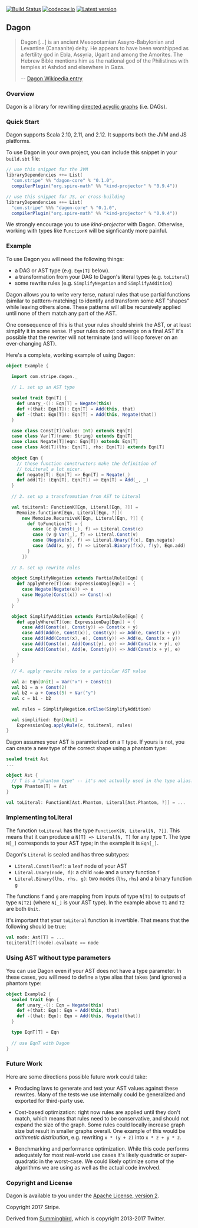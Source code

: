 [![Build Status](https://api.travis-ci.org/stripe/dagon.svg)](https://travis-ci.org/stripe/dagon)
[![codecov.io](http://codecov.io/github/stripe/dagon/coverage.svg?branch=master)](http://codecov.io/github/stripe/dagon?branch=master)
[![Latest version](https://index.scala-lang.org/stripe/dagon/dagon-core/latest.svg?color=orange)](https://index.scala-lang.org/stripe/dagon/dagon-core)

## Dagon

> Dagon [...] is an ancient Mesopotamian Assyro-Babylonian and Levantine
> (Canaanite) deity. He appears to have been worshipped as a fertility
> god in Ebla, Assyria, Ugarit and among the Amorites. The Hebrew Bible
> mentions him as the national god of the Philistines with temples at
> Ashdod and elsewhere in Gaza.
>
> -- [Dagon Wikipedia entry](https://en.wikipedia.org/wiki/Dagon)

### Overview

Dagon is a library for rewriting
[directed acyclic graphs](https://en.wikipedia.org/wiki/Directed_acyclic_graph)
(i.e. DAGs).

### Quick Start

Dagon supports Scala 2.10, 2.11, and 2.12. It supports both the JVM
and JS platforms.

To use Dagon in your own project, you can include this snippet in
your `build.sbt` file:

```scala
// use this snippet for the JVM
libraryDependencies ++= List(
  "com.stripe" %% "dagon-core" % "0.1.0",
  compilerPlugin("org.spire-math" %% "kind-projector" % "0.9.4"))

// use this snippet for JS, or cross-building
libraryDependencies ++= List(
  "com.stripe" %%% "dagon-core" % "0.1.0",
  compilerPlugin("org.spire-math" %% "kind-projector" % "0.9.4"))
```

We strongly encourage you to use *kind-projector* with Dagon. Otherwise,
working with types like `FunctionK` will be signficantly more painful.

### Example

To use Dagon you will need the following things:

 * a DAG or AST type (e.g. `Eqn[T]` below).
 * a transformation from your DAG to Dagon's literal types (e.g. `toLiteral`)
 * some rewrite rules (e.g. `SimplifyNegation` and `SimplifyAddition`)

Dagon allows you to write very terse, natural rules that use partial
functions (similar to patttern-matching) to identify and transform
some AST "shapes" while leaving others alone. These patterns will all
be recursively applied until none of them match any part of the AST.

One consequence of this is that your rules should shrink the AST, or
at least simplify it in some sense. If your rules do not converge on a
final AST it's possible that the rewriter will not terminate (and will
loop forever on an ever-changing AST).

Here's a complete, working example of using Dagon:

```scala
object Example {

  import com.stripe.dagon._
  
  // 1. set up an AST type

  sealed trait Eqn[T] {
    def unary_-(): Eqn[T] = Negate(this)
    def +(that: Eqn[T]): Eqn[T] = Add(this, that)
    def -(that: Eqn[T]): Eqn[T] = Add(this, Negate(that))
  }

  case class Const[T](value: Int) extends Eqn[T]
  case class Var[T](name: String) extends Eqn[T]
  case class Negate[T](eqn: Eqn[T]) extends Eqn[T]
  case class Add[T](lhs: Eqn[T], rhs: Eqn[T]) extends Eqn[T]
  
  object Eqn {
    // these function constructors make the definition of
    // toLiteral a lot nicer.
    def negate[T]: Eqn[T] => Eqn[T] = Negate(_)
    def add[T]: (Eqn[T], Eqn[T]) => Eqn[T] = Add(_, _)
  }
  
  // 2. set up a transfromation from AST to Literal

  val toLiteral: FunctionK[Eqn, Literal[Eqn, ?]] =
    Memoize.functionK[Eqn, Literal[Eqn, ?]](
      new Memoize.RecursiveK[Eqn, Literal[Eqn, ?]] {
        def toFunction[T] = {
          case (c @ Const(_), f) => Literal.Const(c)
          case (v @ Var(_), f) => Literal.Const(v)
          case (Negate(x), f) => Literal.Unary(f(x), Eqn.negate)
          case (Add(x, y), f) => Literal.Binary(f(x), f(y), Eqn.add)
        }
      })
      
  // 3. set up rewrite rules

  object SimplifyNegation extends PartialRule[Eqn] {
    def applyWhere[T](on: ExpressionDag[Eqn]) = {
      case Negate(Negate(e)) => e
      case Negate(Const(x)) => Const(-x)
    }
  }

  object SimplifyAddition extends PartialRule[Eqn] {
    def applyWhere[T](on: ExpressionDag[Eqn]) = {
      case Add(Const(x), Const(y)) => Const(x + y)
      case Add(Add(e, Const(x)), Const(y)) => Add(e, Const(x + y))
      case Add(Add(Const(x), e), Const(y)) => Add(e, Const(x + y))
      case Add(Const(x), Add(Const(y), e)) => Add(Const(x + y), e)
      case Add(Const(x), Add(e, Const(y))) => Add(Const(x + y), e)
    }
  }
  
  // 4. apply rewrite rules to a particular AST value

  val a: Eqn[Unit] = Var("x") + Const(1)
  val b1 = a + Const(2)
  val b2 = a + Const(5) + Var("y")
  val c = b1 - b2

  val rules = SimplifyNegation.orElse(SimplifyAddition)

  val simplified: Eqn[Unit] =
    ExpressionDag.applyRule(c, toLiteral, rules)
}
```

Dagon assumes your AST is paramterized on a `T` type. If yours is not,
you can create a new type of the correct shape using a phantom type:

```scala
sealed trait Ast
...

object Ast {
  // T is a "phantom type" -- it's not actually used in the type alias.
  type Phantom[T] = Ast
}

val toLiteral: FunctionK[Ast.Phantom, Literal[Ast.Phantom, ?]] = ...
```

### Implementing toLiteral

The function `toLiteral` has the type `FunctionK[N, Literal[N, ?]]`.
This means that it can produce a `N[T] => Literal[N, T]` for any type
`T`. The type `N[_]` corresponds to your AST type; in the example it
is `Eqn[_]`.

Dagon's `Literal` is sealed and has three subtypes:

 * `Literal.Const(leaf)`: a `leaf` node of your AST
 * `Literal.Unary(node, f)`: a child `node` and a unary function `f`
 * `Literal.Binary(lhs, rhs, g)`: two nodes (`lhs`, `rhs`) and a binary function `g`

The functions `f` and `g` are mapping from inputs of type `N[T1]` to
outputs of type `N[T2]` (where `N[_]` is your AST type). In the
example above `T1` and `T2` are both `Unit`.

It's important that your `toLiteral` function is invertible. That
means that the following should be true:

```scala
val node: Ast[T] = ...
toLiteral[T](node).evaluate == node
```

### Using AST without type parameters

You can use Dagon even if your AST does not have a type parameter. In
these cases, you will need to define a type alias that takes (and
ignores) a phantom type:

```scala
object Example2 {
  sealed trait Eqn {
    def unary_-(): Eqn = Negate(this)
    def +(that: Eqn): Eqn = Add(this, that)
    def -(that: Eqn): Eqn = Add(this, Negate(that))
  }

  type EqnT[T] = Eqn
  
  // use EqnT with Dagon
}
```

### Future Work

Here are some directions possible future work could take:

 * Producing laws to generate and test your AST values against these
   rewrites. Many of the tests we use internally could be generalized
   and exported for third-party use.

 * Cost-based optimization: right now rules are applied until they
   don't match, which means that rules need to be conservative, and
   should not expand the size of the graph. Some rules could locally
   increase graph size but result in smaller graphs overall. One
   example of this would be *arithmetic distribution*, e.g. rewriting
   `x * (y + z)` into `x * z + y * z`.
   
 * Benchmarking and performance optimization. While this code performs
   adequately for most real-world use cases it's likely quadratic or
   super-quadratic in the worst-case. We could likely optimize some of
   the algorithms we are using as well as the actual code involved.

### Copyright and License

Dagon is available to you under the [Apache License, version 2](https://www.apache.org/licenses/LICENSE-2.0).

Copyright 2017 Stripe.

Derived from [Summingbird](https://github.com/twitter/summingbird), which is copyright 2013-2017 Twitter.
